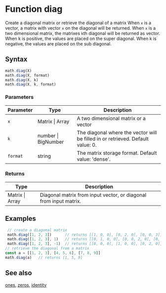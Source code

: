 <!-- Note: This file is automatically generated from source code comments. Changes made in this file will be overridden. -->
# Function diag
Create a diagonal matrix or retrieve the diagonal of a matrix
When `x` is a vector, a matrix with vector `x` on the diagonal will be returned.
When `x` is a two dimensional matrix, the matrixes `k`th diagonal will be returned as vector.
When k is positive, the values are placed on the super diagonal.
When k is negative, the values are placed on the sub diagonal.
## Syntax
```js
math.diag(X)
math.diag(X, format)
math.diag(X, k)
math.diag(X, k, format)
```
### Parameters
Parameter | Type | Description
--------- | ---- | -----------
`x` | Matrix &#124; Array | A two dimensional matrix or a vector
`k` | number &#124; BigNumber | The diagonal where the vector will be filled in or retrieved. Default value: 0.
`format` | string | The matrix storage format. Default value: 'dense'.
### Returns
Type | Description
---- | -----------
Matrix &#124; Array | Diagonal matrix from input vector, or diagonal from input matrix.
## Examples
```js
 // create a diagonal matrix
 math.diag([1, 2, 3])      // returns [[1, 0, 0], [0, 2, 0], [0, 0, 3]]
 math.diag([1, 2, 3], 1)   // returns [[0, 1, 0, 0], [0, 0, 2, 0], [0, 0, 0, 3]]
 math.diag([1, 2, 3], -1)  // returns [[0, 0, 0], [1, 0, 0], [0, 2, 0], [0, 0, 3]]
// retrieve the diagonal from a matrix
const a = [[1, 2, 3], [4, 5, 6], [7, 8, 9]]
math.diag(a)   // returns [1, 5, 9]
```
## See also
[ones](ones.md),
[zeros](zeros.md),
[identity](identity.md)
